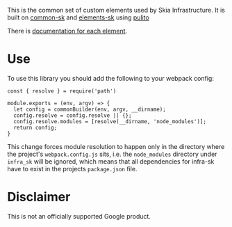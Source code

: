 This is the common set of custom elements used by Skia Infrastructure.
It is built on [common-sk](https://www.npmjs.com/package/common-sk) and [elements-sk](https://www.npmjs.com/package/elements-sk) using [pulito](https://www.npmjs.com/package/pulito)

There is [documentation for each element](https://jsdoc.skia.org).


Use
===

To use this library you should add the following to your webpack config:

```
const { resolve } = require('path')

module.exports = (env, argv) => {
  let config = commonBuilder(env, argv, __dirname);
  config.resolve = config.resolve || {};
  config.resolve.modules = [resolve(__dirname, 'node_modules')];
  return config;
}
```

This change forces module resolution to happen only in the directory where the
project's `webpack.config.js` sits, i.e. the `node_modules` directory under
`infra_sk` will be ignored, which means that all dependencies for infra-sk have
to exist in the projects `package.json` file.

Disclaimer
==========

This is not an officially supported Google product.
